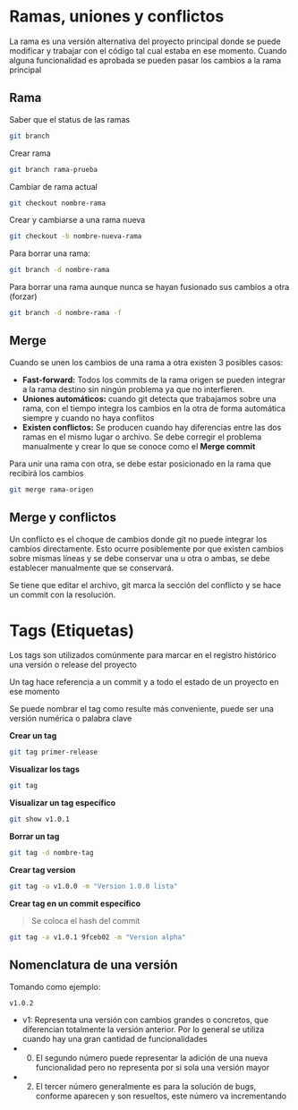 # Ramas, uniones y conflictos

La rama es una versión alternativa del proyecto principal donde se puede modificar y trabajar con el código tal cual estaba en ese momento. Cuando alguna funcionalidad es aprobada se pueden pasar los cambios a la rama principal

## Rama

Saber que el status de las ramas

```bash
git branch
```

Crear rama

```bash
git branch rama-prueba
```

Cambiar de rama actual

```bash
git checkout nombre-rama
```

Crear y cambiarse a una rama nueva

```bash
git checkout -b nombre-nueva-rama
```

Para borrar una rama:
```bash
git branch -d nombre-rama
```

Para borrar una rama aunque nunca se hayan fusionado sus cambios a otra (forzar)

```bash
git branch -d nombre-rama -f
```

## Merge
 
Cuando se unen los cambios de una rama a otra existen 3 posibles casos:

- **Fast-forward:** Todos los commits de la rama origen se pueden integrar a la rama destino sin ningún problema ya que no interfieren.
- **Uniones automáticos:** cuando git detecta que trabajamos sobre una rama, con el tiempo integra los cambios en la otra de forma automática siempre y cuando no haya conflitos
- **Existen conflictos:**  Se producen cuando hay diferencias entre las dos ramas en el mismo lugar o archivo. Se debe corregir el problema manualmente y crear lo que se conoce como el **Merge commit**

Para unir una rama con otra, se debe estar posicionado en la rama que recibirá los cambios

```bash
git merge rama-origen
```

## Merge y conflictos

Un conflicto es el choque de cambios donde git no puede integrar los cambios directamente. Esto ocurre posiblemente por que existen cambios sobre mismas líneas y se debe conservar una u otra o ambas, se debe establecer manualmente que se conservará.

Se tiene que editar el archivo, git marca la sección del conflicto y se hace un commit con la resolución.


# Tags (Etiquetas)

Los tags son utilizados comúnmente para marcar en el registro histórico una versión o release del proyecto

Un tag hace referencia a un commit y a todo el estado de un proyecto en ese momento 

Se puede nombrar el tag como resulte más conveniente, puede ser una versión numérica o palabra clave


**Crear un tag**

```bash
git tag primer-release
```

**Visualizar los tags**

```bash
git tag
```

**Visualizar un tag específico**
```bash
git show v1.0.1
```

**Borrar un tag**

```bash
git tag -d nombre-tag
```

**Crear tag version**

```bash
git tag -a v1.0.0 -m "Version 1.0.0 lista"
```

**Crear tag en un commit específico**

> Se coloca el hash del commit

```bash
git tag -a v1.0.1 9fceb02 -m "Version alpha"
```

## Nomenclatura de una versión

Tomando como ejemplo:

`v1.0.2`

- v1: Representa una versión con cambios grandes o concretos, que diferencian totalmente  la versión anterior. Por lo general se utiliza cuando hay una gran cantidad de funcionalidades
- 0. El segundo número puede representar la adición de una nueva funcionalidad pero no representa por si sola una versión mayor
- 2. El tercer número generalmente es para la solución de bugs, conforme aparecen y son resueltos, este número va incrementando